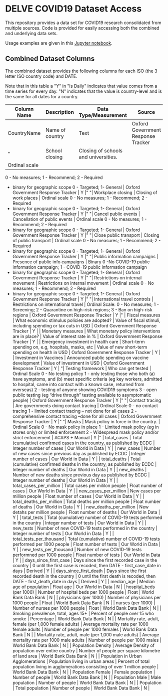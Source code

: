 # DELVE COVID19 Dataset Access

This repository provides a data set for COVID19 research consolidated from multiple sources.
Code is provided for easily accessing both the combined and underlying data sets.

Usage examples are given in this [Jupyter notebook](./usage_examples.ipynb).

## Combined Dataset Columns
The combined dataset provides the following columns for each ISO (the 3 letter ISO country code) and DATE.

Note that in this table a "Y" in "Is Daily" indicates that value comes from a time series for every day. "N" indicates that the value is country-level and is the same for all dates for a country.

| Column Name |	Description | Data Type/Measurement | Source | Is Daily |
| ----------- |	----------- | --------------------- | ------ | -------- |
| CountryName | Name of country | Text | Oxford Government Response Tracker | Y |
"| School closing | Closing of schools and universities. 
 | Ordinal scale 
0 - No measures; 1 - Recommend; 2 - Required 
+ binary for geographic scope 
0 - Targeted;  1- General | Oxford Government Response Tracker | Y |"
"| Workplace closing | Closing of work places | Ordinal scale 
0 - No measures; 1 - Recommend; 2 - Required 
+ binary for geographic scope 
0 - Targeted;  1- General | Oxford Government Response Tracker | Y |"
"| Cancel public events | Cancellation of public events
 | Ordinal scale 
0 - No measures; 1 - Recommend; 2 - Required 
+ binary for geographic scope 
0 - Targeted;  1- General | Oxford Government Response Tracker | Y |"
"| Close public transport | Closing of public transport
 | Ordinal scale 
0 - No measures; 1 - Recommend; 2 - Required 
+ binary for geographic scope 
0 - Targeted;  1- General | Oxford Government Response Tracker | Y |"
"| Public information campaigns | Presence of public info campaigns | Binary
0 -No COVID-19 public information campaign; 1 - COVID-19 public information campaign
+ binary for geographic scope
0 - Targeted; 1- General | Oxford Government Response Tracker | Y |"
"| Restrictions on internal movement | Restrictions on internal movement | Ordinal scale 
0 - No measures; 1 - Recommend; 2 - Required 
+ binary for geographic scope 
0 - Targeted;  1- General | Oxford Government Response Tracker | Y |"
"| International travel controls | Restrictions on international travel | Ordinal Scale:
0 - No measures; 1 - Screening; 2 - Quarantine on high-risk regions; 3 - Ban on high-risk regions | Oxford Government Response Tracker | Y |"
| Fiscal measures | What economic stimulus policies are adopted? | Value of fiscal stimuli, including spending or tax cuts in USD | Oxford Government Response Tracker | Y |
| Monetary measures | What monetary policy interventions are in place? | Value of interest rate in % | Oxford Government Response Tracker | Y |
| Emergency investment in health care | Short-term spending on, e.g, hospitals, masks, etc | Value of new short-term spending on health in USD | Oxford Government Response Tracker | Y |
| Investment in Vaccines | Announced public spending on vaccine development | Value of investment in USD | Oxford Government Response Tracker | Y |
"| Testing framework | Who can get tested | Ordinal Scale
0 - No testing policy
1 - only testing those who both (a) have symptoms, and (b) meet specific criteria (eg key workers, admitted to hospital, came into contact with a known case, returned from overseas)
2 - testing of anyone showing COVID19 symptoms
3 - open public testing (eg “drive through” testing available to asymptomatic people) | Oxford Government Response Tracker | Y |"
"| Contact tracing | Are governments doing contact tracing | Ordinal Scale
0 - no contact tracing
1 - limited contact tracing – not done for all cases
2 - comprehensive contact tracing –done for all cases | Oxford Government Response Tracker | Y |"
"| Masks | Mask policy in force in the country.  | Ordinal Scale
0 - No mask policy in place
1 - Limited mask policy (eg in stores only) or limited enforcement
2 - Widespread mask policy and/or strict enforcement | ACAPS + Manual | Y |"
| total_cases | Total (cumulative) confirmed cases in the country, as published by ECDC | Integer number of cases | Our World in Data | Y |
| new_cases | Number of new cases since previous day as published by ECDC | Integer number of cases | Our World in Data | Y |
| total_deaths | Total (cumulative) confirmed deaths in the country, as published by ECDC | Integer number of deaths | Our World in Data | Y |
| new_deaths | Number of new deaths since previous day as published by ECDC | Integer number of deaths | Our World in Data | Y |
| total_cases_per_million | Total cases per mililon people | Float number of cases | Our World in Data | Y |
| new_cases_per_million | New cases per million people | Float number of cases | Our World in Data | Y |
| total_deaths_per_million | Total deaths per million people | Float number of deaths | Our World in Data | Y |
| new_deaths_per_million | New detahs per million people | Float number of deaths | Our World in Data | Y |
| total_tests | Total (cumulative) number of COVID-19 tests performed in the country  | Integer number of tests | Our World in Data | Y |
| new_tests | Number of new COVID-19 tests performed in the country  | Integer number of tests | Our World in Data | Y |
| total_tests_per_thousand | Total (cumulative) number of COVID-19 tests performed per 1000 people | Float number of tests | Our World in Data | Y |
| new_tests_per_thousand | Number of new COVID-19 tests performned per 1000 people | Float number of tests | Our World in Data | Y |
| days_since_first_case | Days since the first recorded case in the country | 0 until the first case is recoded, then DATE - first_case_date in days | Derived | Y |
| days_since_first_death | Days since the first recorded death in the country | 0 until the first death is recoded, then DATE - first_death_date in days | Derived | Y |
| median_age | Median age of population | Float age | Our World in Data | N |
| hospital_beds (per 1000) | Number of hospital beds per 1000 people | Float | World Bank Data Bank | N |
| physicians (per 1000) | Number of physicians per 1000 people | Float | World Bank Data Bank | N |
| nurses (per 1000) | Number of nurses per 1000 people | Float | World Bank Data Bank | N |
| Smoking prevalence, total, ages 15+ | Percent of people over 15 who smoke | Percentage | World Bank Data Bank | N |
| Mortality rate, adult, female (per 1,000 female adults) | Average mortality rate per 1000 female adults | Number of people per 1000 females | World Bank Data Bank | N |
| Mortality rate, adult, male (per 1,000 male adults) | Average mortality rate per 1000 male adults | Number of people per 1000 males | World Bank Data Bank | N |
| Population Density | Average Density of population over entire country | Number of people per square kilometre of land area | World Bank Data Bank | N |
| Population in Urban Agglomerations | Population living in urban areas | Percent of total population living in agglomerations consisting of over 1 million people | World Bank Data Bank | N |
| Population Female | Female population | Number of people | World Bank Data Bank | N |
| Population Male | Male population | Number of people | World Bank Data Bank | N |
| Population | Total population | Number of people | World Bank Data Bank | N |


